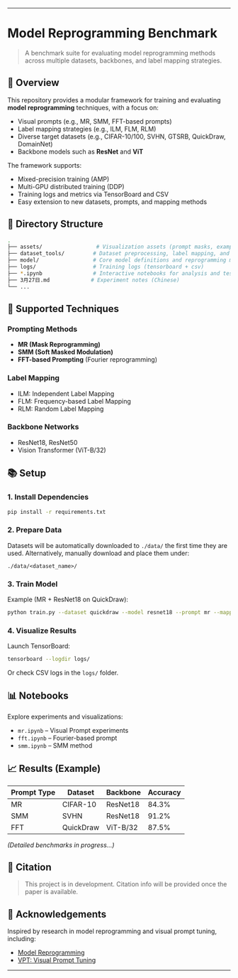 

---

# Model Reprogramming Benchmark

> A benchmark suite for evaluating model reprogramming methods across multiple datasets, backbones, and label mapping strategies.

## 📌 Overview

This repository provides a modular framework for training and evaluating **model reprogramming** techniques, with a focus on:

- Visual prompts (e.g., MR, SMM, FFT-based prompts)
- Label mapping strategies (e.g., ILM, FLM, RLM)
- Diverse target datasets (e.g., CIFAR-10/100, SVHN, GTSRB, QuickDraw, DomainNet)
- Backbone models such as **ResNet** and **ViT**

The framework supports:
- Mixed-precision training (AMP)
- Multi-GPU distributed training (DDP)
- Training logs and metrics via TensorBoard and CSV
- Easy extension to new datasets, prompts, and mapping methods

## 🧩 Directory Structure

```bash
.
├── assets/                 # Visualization assets (prompt masks, examples, etc.)
├── dataset_tools/         # Dataset preprocessing, label mapping, and dataloaders
├── model/                 # Core model definitions and reprogramming modules
├── logs/                  # Training logs (tensorboard + csv)
├── *.ipynb                # Interactive notebooks for analysis and testing
├── 3月27日.md             # Experiment notes (Chinese)
└── ...
```

## 🧪 Supported Techniques

### Prompting Methods
- **MR (Mask Reprogramming)**
- **SMM (Soft Masked Modulation)**
- **FFT-based Prompting** (Fourier reprogramming)

### Label Mapping
- ILM: Independent Label Mapping
- FLM: Frequency-based Label Mapping
- RLM: Random Label Mapping

### Backbone Networks
- ResNet18, ResNet50
- Vision Transformer (ViT-B/32)

## 📚 Setup

### 1. Install Dependencies

```bash
pip install -r requirements.txt
```

### 2. Prepare Data

Datasets will be automatically downloaded to `./data/` the first time they are used.
Alternatively, manually download and place them under:
```
./data/<dataset_name>/
```

### 3. Train Model

Example (MR + ResNet18 on QuickDraw):
```bash
python train.py --dataset quickdraw --model resnet18 --prompt mr --mapping ilm
```

### 4. Visualize Results

Launch TensorBoard:
```bash
tensorboard --logdir logs/
```

Or check CSV logs in the `logs/` folder.

## 📊 Notebooks

Explore experiments and visualizations:
- `mr.ipynb` – Visual Prompt experiments
- `fft.ipynb` – Fourier-based prompt
- `smm.ipynb` – SMM method

## 📈 Results (Example)

| Prompt Type | Dataset   | Backbone | Accuracy |
|-------------|-----------|----------|----------|
| MR          | CIFAR-10  | ResNet18 | 84.3%    |
| SMM         | SVHN      | ResNet18 | 91.2%    |
| FFT         | QuickDraw | ViT-B/32 | 87.5%    |

*(Detailed benchmarks in progress...)*

## 🧠 Citation

> This project is in development. Citation info will be provided once the paper is available.

## 🙌 Acknowledgements

Inspired by research in model reprogramming and visual prompt tuning, including:
- [Model Reprogramming](https://arxiv.org/abs/2002.11944)
- [VPT: Visual Prompt Tuning](https://arxiv.org/abs/2203.12152)

---
